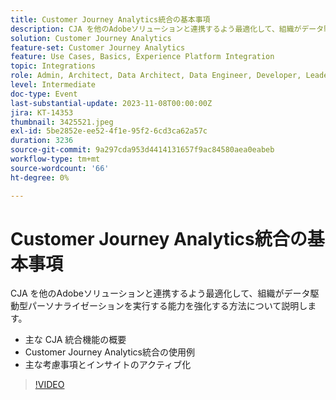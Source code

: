 ```yaml
---
title: Customer Journey Analytics統合の基本事項
description: CJA を他のAdobeソリューションと連携するよう最適化して、組織がデータ駆動型パーソナライゼーションを実行する能力を強化する方法について説明します。
solution: Customer Journey Analytics
feature-set: Customer Journey Analytics
feature: Use Cases, Basics, Experience Platform Integration
topic: Integrations
role: Admin, Architect, Data Architect, Data Engineer, Developer, Leader, User
level: Intermediate
doc-type: Event
last-substantial-update: 2023-11-08T00:00:00Z
jira: KT-14353
thumbnail: 3425521.jpeg
exl-id: 5be2852e-ee52-4f1e-95f2-6cd3ca62a57c
duration: 3236
source-git-commit: 9a297cda953d4414131657f9ac84580aea0eabeb
workflow-type: tm+mt
source-wordcount: '66'
ht-degree: 0%

---
```


# Customer Journey Analytics統合の基本事項

CJA を他のAdobeソリューションと連携するよう最適化して、組織がデータ駆動型パーソナライゼーションを実行する能力を強化する方法について説明します。

* 主な CJA 統合機能の概要
* Customer Journey Analytics統合の使用例
* 主な考慮事項とインサイトのアクティブ化

>[!VIDEO](https://video.tv.adobe.com/v/3425521/?learn=on)
